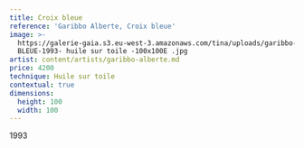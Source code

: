 ```yaml
---
title: Croix bleue
reference: 'Garibbo Alberte, Croix bleue'
image: >-
  https://galerie-gaia.s3.eu-west-3.amazonaws.com/tina/uploads/garibbo-alberte/galerie-gaia-garibbo-alberte-CROIX
  BLEUE-1993- huile sur toile -100x100E .jpg
artist: content/artists/garibbo-alberte.md
price: 4200
technique: Huile sur toile
contextual: true
dimensions:
  height: 100
  width: 100
---
```


1993
